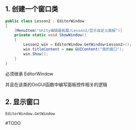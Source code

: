 
## 1. 创建一个窗口类

```csharp
public class Lesson2 : EditorWindow
{
    [MenuItem("Unity编辑器拓展/Lesson2/显示自定义面板")]
    private static void ShowWindow()
    {
        Lesson2 win = EditorWindow.GetWindow<Lesson2>();
        win.titleContent = new GUIContent("我的窗口");
        win.Show();
    }
}
```


必须继承 EditorWindow

并且在该类的OnGUI函数中编写面板控件相关的逻辑


## 2. 显示窗口

`EditorWindow.GetWindow`

#TODO 